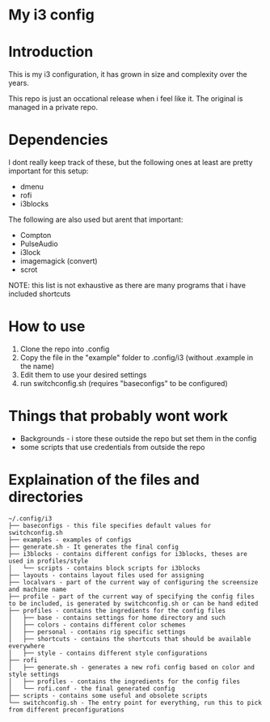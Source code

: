 My i3 config
===

# Introduction

This is my i3 configuration, it has grown in size and complexity over the years.

This repo is just an occational release when i feel like it. The original is
managed in a private repo.

# Dependencies

I dont really keep track of these, but the following ones at least are pretty
important for this setup:

 - dmenu
 - rofi
 - i3blocks

The following are also used but arent that important:

 - Compton
 - PulseAudio
 - i3lock
 - imagemagick (convert)
 - scrot

NOTE: this list is not exhaustive as there are many programs that i have
included shortcuts

# How to use
1. Clone the repo into .config
2. Copy the file in the "example" folder to .config/i3 (without .example in the
   name)
3. Edit them to use your desired settings
4. run switchconfig.sh (requires "baseconfigs" to be configured)

# Things that probably wont work

 - Backgrounds - i store these outside the repo but set them in the config
 - some scripts that use credentials from outside the repo

# Explaination of the files and directories
```
~/.config/i3
├── baseconfigs - this file specifies default values for switchconfig.sh
├── examples - examples of configs
├── generate.sh - It generates the final config
├── i3blocks - contains different configs for i3blocks, theses are used in profiles/style
│   └── scripts - contains block scripts for i3blocks
├── layouts - contains layout files used for assigning
├── localvars - part of the current way of configuring the screensize and machine name
├── profile - part of the current way of specifying the config files to be included, is generated by switchconfig.sh or can be hand edited
├── profiles - contains the ingredients for the config files
│   ├── base - contains settings for home directory and such
│   ├── colors - contains different color schemes
│   ├── personal - contains rig specific settings
│   ├── shortcuts - contains the shortcuts that should be available everywhere
│   ├── style - contains different style configurations
├── rofi
│   ├── generate.sh - generates a new rofi config based on color and style settings
│   ├── profiles - contains the ingredients for the config files
│   └── rofi.conf - the final generated config
├── scripts - contains some useful and obsolete scripts
└── switchconfig.sh - The entry point for everything, run this to pick from different preconfigurations
```

